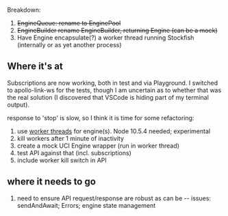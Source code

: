 Breakdown:
1. ~~EngineQueue: rename to  EnginePool~~
2. ~~EngineBuilder rename EngineBuilder, returning Engine (can be a mock)~~
3. Have Engine encapsulate(?) a worker thread running Stockfish (internally or as yet another process)

## Where it's at
Subscriptions are now working, both in test and via Playground. I switched to apollo-link-ws for the tests, though I am uncertain as to whether that was the real solution (I discovered that VSCode is hiding part of my terminal output).

response to 'stop' is slow, so I think it is time for some refactoring:
1) use [worker threads](https://nodejs.org/api/worker_threads.html) for engine(s). Node 10.5.4 needed; experimental
2) kill workers after 1 minute of inactivity
3) create a mock UCI Engine wrapper (run in worker thread)
4) test API against that (incl. subscriptions)
5) include worker kill switch in API

## where it needs to go
1) need to ensure API request/response are robust as can be
  -- issues:  sendAndAwait; Errors; engine state management

